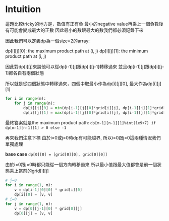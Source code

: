 # Intuition

這題比較tricky的地方是，數值有正有負
最小的negative value再乘上一個負數後有可能會變成最大的正數
因此最小的數跟最大的數我們都必須記錄下來

因此我們可以定義dp為一個size=2的array:

dp[i][j][0]: the maximum product path at (i, j)
dp[i][j][1]: the minimum product path at (i, j)

因此對dp[i][j]來說他可以從dp[i-1][j]跟dp[i][j-1]轉移過來
並且dp[i-1][j]跟dp[i][j-1]都各自有兩個狀態

所以就是從四個狀態中轉移過來，四個中取最小作為dp[i][j][0], 最大作為dp[i][j][1]

```py
for i in range(m):
    for j in range(n):
        dp[i][j][0] = min(dp[i-1][j][0]*grid[i][j], dp[i-1][j][1]*grid[i][j], dp[i][j-1][0]*grid[i][j], dp[i][j-1][1]*grid[i][j])
        dp[i][j][1] = max(dp[i-1][j][0]*grid[i][j], dp[i-1][j][1]*grid[i][j], dp[i][j-1][0]*grid[i][j], dp[i][j-1][1]*grid[i][j])
```

最終答案就是the maximum product path: `dp[m-1][n-1][1]%int(1e9+7) if dp[m-1][n-1][1] > 0 else -1`

再來我們注意下標
由於i=0或j=0時dp有可能越界, 所以i=0跟j=0這兩種情況我們單獨處理

**base case**
`dp[0][0] = [grid[0][0], grid[0][0]]`

由於i=0跟j=0時都只能從一個方向轉移過來
所以最小值跟最大值都會是前一個狀態乘上當前的grid[i][j]
```py
# j=0
for i in range(1, m):
    v = dp[i-1][0][0] * grid[i][0]
    dp[i][0] = [v, v]
# i=0
for j in range(1, n):
    v = dp[0][j-1][0] * grid[0][j]
    dp[0][j] = [v, v]
```